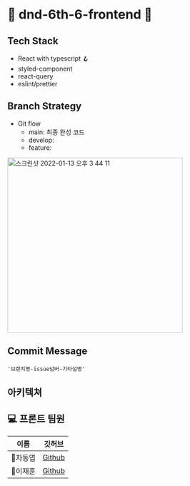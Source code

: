 # 🐶 dnd-6th-6-frontend 🐶

## Tech Stack

  * React with typescript 🪝
  * styled-component
  * react-query
  * eslint/prettier

## Branch Strategy
* Git flow
  * main: 최종 완성 코드
  * develop:
  * feature:

<img width="392" alt="스크린샷 2022-01-13 오후 3 44 11" src="https://user-images.githubusercontent.com/64008899/149279100-15969b29-355a-425b-9392-5f5975f76e73.png">
 
## Commit Message

    '브랜치명-issue넘버-기타설명'
    


## 아키텍쳐

## 💻 프론트 팀원
|이름|깃허브|
|-----|---|
|🐶차동엽|[Github](https://github.com/dongyeopca)|
|🐶이재훈|[Github](https://github.com/abc5259)|
